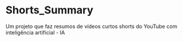 # Shorts_Summary
Um projeto que faz resumos de vídeos curtos shorts do YouTube com inteligência artificial - IA
